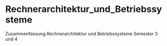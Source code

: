 # Rechnerarchitektur_und_Betriebssysteme
Zusammenfassung Rechnerarchitektur und Betriebssysteme Semester 3 und 4
